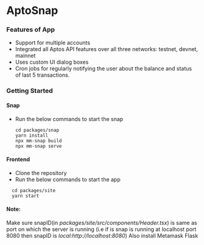 # AptoSnap

### Features of App
- Support for multiple accounts
- Integrated all Aptos API features over all three networks: testnet, devnet, mainnet
- Uses custom UI dialog boxes
- Cron jobs for regularly notifying the user about the balance and status of last 5 transactions.

### Getting Started
#### Snap
- Run the below commands to start the snap
  ```shell
  cd packages/snap
  yarn install
  npx mm-snap build
  npx mm-snap serve
  ```

#### Frontend
- Clone the repository
- Run the below commands to start the app
```shell
  cd packages/site
  yarn start
```



#### **Note:** 
Make sure snapID(in _packages/site/src/components/Header.tsx_) is same as port on which the server is running (i.e if is snap is running at localhost port 8080 then snapID is _local:http://localhost:8080_)
Also install Metamask Flask
